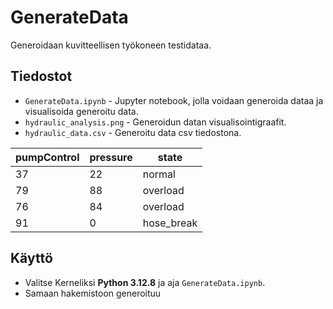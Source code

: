 # GenerateData
Generoidaan kuvitteellisen työkoneen testidataa.

## Tiedostot
- `GenerateData.ipynb` - Jupyter notebook, jolla voidaan generoida dataa ja visualisoida generoitu data.
- `hydraulic_analysis.png` - Generoidun datan visualisointigraafit.
- `hydraulic_data.csv` - Generoitu data csv tiedostona.

| pumpControl | pressure | state     |
|-------------|----------|-----------|
| 37          | 22       | normal    |
| 79         | 88       | overload  |
| 76         | 84       | overload  |
| 91         | 0        | hose_break|


## Käyttö
- Valitse Kerneliksi **Python 3.12.8** ja aja `GenerateData.ipynb`.
- Samaan hakemistoon generoituu
